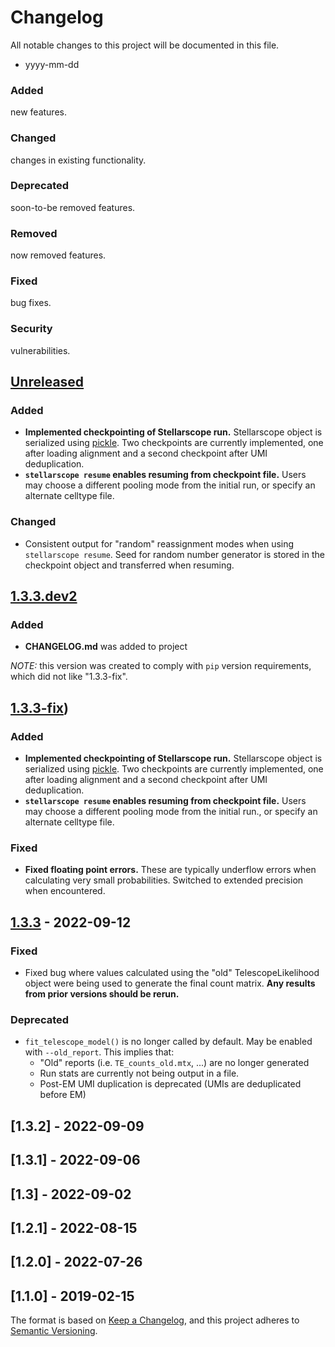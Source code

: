 # Changelog

All notable changes to this project will be documented in this file.
- yyyy-mm-dd

### Added
new features.
### Changed
changes in existing functionality.
### Deprecated
soon-to-be removed features.
### Removed
now removed features.
### Fixed
bug fixes.
### Security
vulnerabilities.

## [Unreleased](https://github.com/nixonlab/stellarscope/releases/tag/1.4)

### Added
- **Implemented checkpointing of Stellarscope run.** Stellarscope object is 
  serialized using [pickle](https://docs.python.org/3/library/pickle.html). Two
  checkpoints are currently implemented, one after loading alignment and a 
  second checkpoint after UMI deduplication.
- **`stellarscope resume` enables resuming from checkpoint file.** Users may
  choose a different pooling mode from the initial run, or specify an alternate
  celltype file.

### Changed
- Consistent output for "random" reassignment modes when using 
  `stellarscope resume`. Seed for random number generator is stored in
  the checkpoint object and transferred when resuming. 

## [1.3.3.dev2](https://github.com/nixonlab/stellarscope/releases/tag/1.3.3.dev2)

### Added
- **CHANGELOG.md** was added to project

*NOTE:* this version was created to comply with `pip` version requirements, 
which did not like "1.3.3-fix".

## [1.3.3-fix](https://github.com/nixonlab/stellarscope/releases/tag/1.3.3-fix))

### Added
- **Implemented checkpointing of Stellarscope run.** Stellarscope object is 
  serialized using [pickle](https://docs.python.org/3/library/pickle.html). Two
  checkpoints are currently implemented, one after loading alignment and a 
  second checkpoint after UMI deduplication.
- **`stellarscope resume` enables resuming from checkpoint file.** Users may
  choose a different pooling mode from the initial run., or specify an alternate
  celltype file.

### Fixed
- **Fixed floating point errors.** These are typically underflow errors when
  calculating very small probabilities. Switched to extended precision when
  encountered.
   

## [1.3.3](https://github.com/nixonlab/stellarscope/releases/tag/1.3.3) - 2022-09-12

### Fixed
- Fixed bug where values calculated using the "old" TelescopeLikelihood 
  object were being used to generate the final count matrix. **Any results
  from prior versions should be rerun.**

### Deprecated
- `fit_telescope_model()` is no longer called by default. May be enabled 
   with `--old_report`. This implies that:
  - "Old" reports (i.e. `TE_counts_old.mtx`, ...) are no longer generated
  - Run stats are currently not being output in a file. 
  - Post-EM UMI duplication is deprecated (UMIs are deduplicated before EM)

  

## [1.3.2] - 2022-09-09

## [1.3.1] - 2022-09-06

## [1.3] - 2022-09-02

## [1.2.1] - 2022-08-15

## [1.2.0] - 2022-07-26

## [1.1.0] - 2019-02-15


The format is based on [Keep a Changelog](https://keepachangelog.com/en/1.0.0/),
and this project adheres to [Semantic Versioning](https://semver.org/spec/v2.0.0.html).

